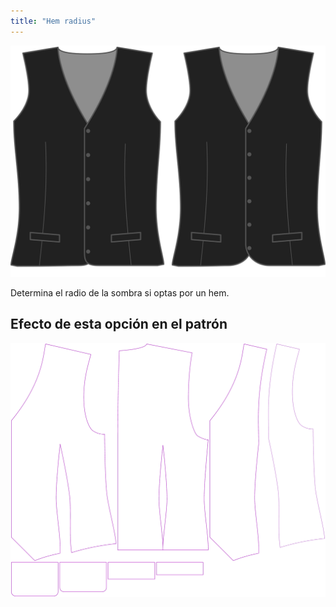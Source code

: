 ```yaml
---
title: "Hem radius"
---
```


![Radio del dobladillo](hemradius.svg)

Determina el radio de la sombra si optas por un hem.

## Efecto de esta opción en el patrón

![Esta imagen muestra el efecto de esta opción superponiendo varias variantes que tienen un valor diferente para esta opción](wahid_hemradius_sample.svg "Efecto de esta opción en el patrón")
